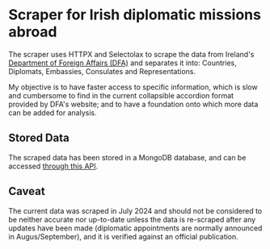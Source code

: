 # Scraper for Irish diplomatic missions abroad

The scraper uses HTTPX and Selectolax to scrape the data from
Ireland's [Department of Foreign Affairs (DFA)](https://www.ireland.ie/en/dfa/embassies) and separates it into:
Countries,
Diplomats, Embassies, Consulates and Representations.

My objective is to have faster access to specific information, which is slow and cumbersome to find in the current
collapsible accordion format provided by DFA's website; and to have a foundation onto which more data can be added for
analysis.

## Stored Data

The scraped data has been stored in a MongoDB database, and can be accessed [through this API](#).

## Caveat

The current data was scraped in July 2024 and should not be considered to be neither accurate nor up-to-date unless the
data is re-scraped after any updates have been made (diplomatic appointments are normally announced in Augus/September),
and it is verified against an official publication.